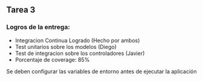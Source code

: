 ## Tarea 3

### Logros de la entrega:
* Integracion Continua Logrado (Hecho por ambos)
* Test unitarios sobre los modelos (Diego)
* Test de integracion sobre los controladores (Javier)
* Porcentaje de coverage: 85%

Se deben configurar las variables de entorno antes de ejecutar la aplicación
